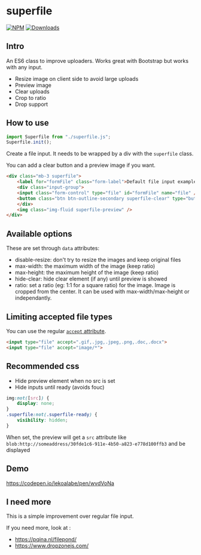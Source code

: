 # superfile

[![NPM](https://nodei.co/npm/superfile.png?mini=true)](https://nodei.co/npm/superfile/) 
[![Downloads](https://img.shields.io/npm/dt/superfile.svg)](https://www.npmjs.com/package/superfile)

## Intro

An ES6 class to improve uploaders. Works great with Bootstrap but works with any input.

- Resize image on client side to avoid large uploads
- Preview image
- Clear uploads
- Crop to ratio
- Drop support

## How to use

```js
import Superfile from "./superfile.js";
Superfile.init();
```

Create a file input. It needs to be wrapped by a div with the `superfile` class.

You can add a clear button and a preview image if you want.

```html
<div class="mb-3 superfile">
    <label for="formFile" class="form-label">Default file input example</label>
    <div class="input-group">
    <input class="form-control" type="file" id="formFile" name="file" />
    <button class="btn btn-outline-secondary superfile-clear" type="button">Clear</button>
    </div>
    <img class="img-fluid superfile-preview" />
</div>
```

## Available options

These are set through `data` attributes:

- disable-resize: don't try to resize the images and keep original files
- max-width: the maximum width of the image (keep ratio)
- max-height: the maximum height of the image (keep ratio)
- hide-clear: hide clear element (if any) until preview is showed
- ratio: set a ratio (eg: 1:1 for a square ratio) for the image. Image is cropped from the center. It can
be used with max-width/max-height or independantly.

## Limiting accepted file types

You can use the regular [`accept` attribute](https://developer.mozilla.org/en-US/docs/Web/HTML/Attributes/accept).

```html
<input type="file" accept=".gif,.jpg,.jpeg,.png,.doc,.docx">
<input type="file" accept="image/*">
```

## Recommended css

- Hide preview element when no src is set
- Hide inputs until ready (avoids fouc)

```css
img:not([src]) {
    display: none;
}
.superfile:not(.superfile-ready) {
    visibility: hidden;
}
```

When set, the preview will get a `src` attribute like `blob:http://someaddress/30fde1c6-911e-4b50-a823-e778d100ffb3`
and be displayed

## Demo

https://codepen.io/lekoalabe/pen/wvdVoNa

## I need more

This is a simple improvement over regular file input.

If you need more, look at :
- https://pqina.nl/filepond/
- https://www.dropzonejs.com/